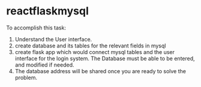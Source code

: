 # reactflaskmysql 

To accomplish this task:

1. Understand the User interface.
2. create database and its tables for the relevant fields in mysql
3. create flask app which would connect mysql tables and the user interface for the login system. The Database must be able to be entered, and modified if needed.
4. The database address will be shared once you are ready to solve the problem.
